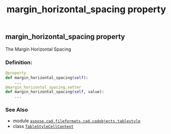 ﻿---
title: margin_horizontal_spacing property
second_title: Aspose.CAD for Python via .NET API References
description: 
type: docs
weight: 160
url: /python-net/aspose.cad.fileformats.cad.cadobjects.tablestyle/tablestylecellcontent/margin_horizontal_spacing/
is_root: false
---

## margin_horizontal_spacing property


The Margin Horizontal Spacing
### Definition:
```python
@property
def margin_horizontal_spacing(self):
    ...
@margin_horizontal_spacing.setter
def margin_horizontal_spacing(self, value):
    ...
```

### See Also
* module [`aspose.cad.fileformats.cad.cadobjects.tablestyle`](../../)
* class [`TableStyleCellContent`](/cad/python-net/aspose.cad.fileformats.cad.cadobjects.tablestyle/tablestylecellcontent)
